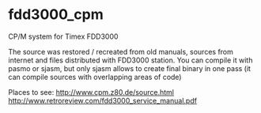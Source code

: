 # fdd3000_cpm
CP/M system for Timex FDD3000

The source was restored / recreated from old manuals, sources from internet and files distributed with FDD3000 station.
You can compile it with pasmo or sjasm, but only sjasm allows to create final binary in one pass (it can compile sources
with overlapping areas of code)

Places to see:
    http://www.cpm.z80.de/source.html
    http://www.retroreview.com/fdd3000_service_manual.pdf

